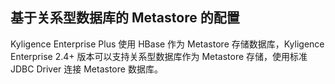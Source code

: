 ## 基于关系型数据库的 Metastore 的配置

Kyligence Enterprise Plus 使用 HBase 作为 Metastore 存储数据库，Kyligence Enterprise 2.4+ 版本可以支持关系型数据库作为 Metastore 存储，使用标准 JDBC Driver 连接 Metastore 数据库。